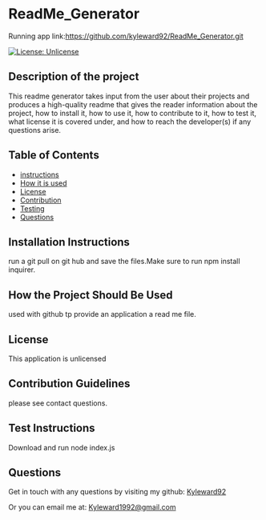 
# ReadMe_Generator
Running app link:https://github.com/kyleward92/ReadMe_Generator.git

[![License: Unlicense](https://img.shields.io/badge/license-Unlicense-blue.svg)](http://unlicense.org/)
## Description of the project
This readme generator takes input from the user about their projects and produces a high-quality readme that gives the reader information about the project, how to install it, how to use it, how to contribute to it, how to test it, what license it is covered under, and how to reach the developer(s) if any questions arise.
    
## Table of Contents
- [instructions](#-Installation-Instructions)
- [How it is used](#-How-the-Project-Should-Be-Used)
- [License](#-License)
- [Contribution](#-Contribution-Guidelines)
- [Testing](#-Test-Instructions)
- [Questions](#-Questions)
    
## Installation Instructions
run a git pull on git hub and save the files.Make sure to run npm install inquirer. 
    
## How the Project Should Be Used
used with github tp provide an application a read me file.
    
## License 
This application is unlicensed
    
## Contribution Guidelines
please see contact questions.
    
## Test Instructions
Download and run node index.js
    
## Questions
Get in touch with any questions by visiting my github:
[Kyleward92](https://github.com/Kyleward92/) 
  
Or you can email me at:
[Kyleward1992@gmail.com](mailto:Kyleward1992@gmail.com)
    
